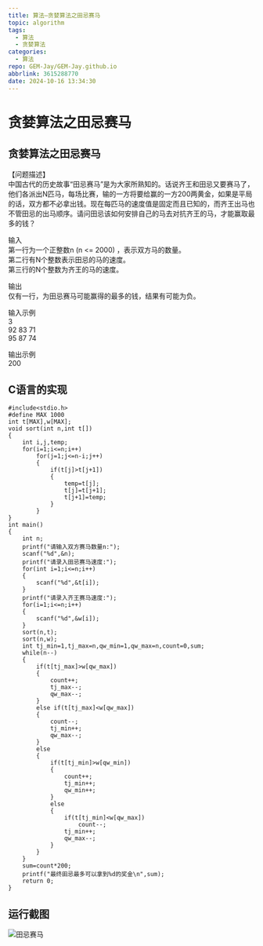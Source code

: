 ```yaml
---
title: 算法—贪婪算法之田忌赛马
topic: algorithm
tags:
  - 算法
  - 贪婪算法
categories:
  - 算法
repo: GEM-Jay/GEM-Jay.github.io
abbrlink: 3615288770
date: 2024-10-16 13:34:30
---
```


# 贪婪算法之田忌赛马

## 贪婪算法之田忌赛马

【问题描述】  
中国古代的历史故事“田忌赛马”是为大家所熟知的。话说齐王和田忌又要赛马了，他们各派出N匹马，每场比赛，输的一方将要给赢的一方200两黄金，如果是平局的话，双方都不必拿出钱。现在每匹马的速度值是固定而且已知的，而齐王出马也不管田忌的出马顺序。请问田忌该如何安排自己的马去对抗齐王的马，才能赢取最多的钱？

输入  
第一行为一个正整数n \(n \<= 2000\) ，表示双方马的数量。  
第二行有N个整数表示田忌的马的速度。  
第三行的N个整数为齐王的马的速度。

输出  
仅有一行，为田忌赛马可能赢得的最多的钱，结果有可能为负。

输入示例  
3  
92 83 71  
95 87 74

输出示例  
200

## C语言的实现

```代码
#include<stdio.h>
#define MAX 1000
int t[MAX],w[MAX];
void sort(int n,int t[])
{
	int i,j,temp;
	for(i=1;i<=n;i++)
		for(j=1;j<=n-i;j++)
		{
			if(t[j]>t[j+1])
			{
				temp=t[j];
				t[j]=t[j+1];
				t[j+1]=temp;
			}
		}
}
int main()
{
	int n;
	printf("请输入双方赛马数量n:");
	scanf("%d",&n);
	printf("请录入田忌赛马速度:");
	for(int i=1;i<=n;i++)
	{
		scanf("%d",&t[i]);
	}
	printf("请录入齐王赛马速度:");
	for(i=1;i<=n;i++)
	{
		scanf("%d",&w[i]);
	}
	sort(n,t);
	sort(n,w);
	int tj_min=1,tj_max=n,qw_min=1,qw_max=n,count=0,sum;
	while(n--)
	{
		if(t[tj_max]>w[qw_max])
		{
			count++;
			tj_max--;
			qw_max--;
		}
		else if(t[tj_max]<w[qw_max])
		{
			count--;
			tj_min++;
			qw_max--;
		}
		else
		{
			if(t[tj_min]>w[qw_min])
			{
				count++;
				tj_min++;
				qw_min++;
			}
			else 
			{
				if(t[tj_min]<w[qw_max])
					count--;
				tj_min++;
				qw_max--;
			}
		}
	}
	sum=count*200;
	printf("最终田忌最多可以拿到%d的奖金\n",sum);
	return 0;
}
```

## 运行截图

![田忌赛马](https://cdn.jsdelivr.net/gh/GEM-Jay/images/tianji.jpg)